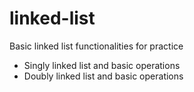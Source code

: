 # linked-list
Basic linked list functionalities for practice
- Singly linked list and basic operations
- Doubly linked list and basic operations